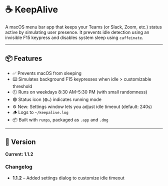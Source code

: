 # ☕ KeepAlive

A macOS menu bar app that keeps your Teams (or Slack, Zoom, etc.) status active by simulating user presence. It prevents idle detection using an invisible F15 keypress and disables system sleep using `caffeinate`.

---

## 📦 Features

- ✅ Prevents macOS from sleeping
- ⌨️ Simulates background F15 keypresses when idle > customizable threshold
- 🕘 Runs on weekdays 8:30 AM–5:30 PM (with small randomness)
- 🟢 Status icon (`🟢☕`) indicates running mode
- ⚙️ New: Settings window lets you adjust idle timeout (default: 240s)
- 🪵 Logs to `~/keepalive.log`
- 📦 Built with `rumps`, packaged as `.app` and `.dmg`

---

## 📄 Version

**Current: 1.1.2**

### Changelog

- **1.1.2** – Added settings dialog to customize idle timeout
